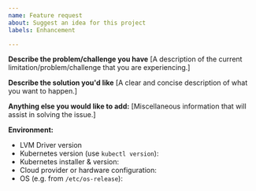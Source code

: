 ```yaml
---
name: Feature request
about: Suggest an idea for this project
labels: Enhancement

---
```


**Describe the problem/challenge you have**
[A description of the current limitation/problem/challenge that you are experiencing.]


**Describe the solution you'd like**
[A clear and concise description of what you want to happen.]


**Anything else you would like to add:**
[Miscellaneous information that will assist in solving the issue.]


**Environment:**
- LVM Driver version
- Kubernetes version (use `kubectl version`):
- Kubernetes installer & version:
- Cloud provider or hardware configuration:
- OS (e.g. from `/etc/os-release`):
